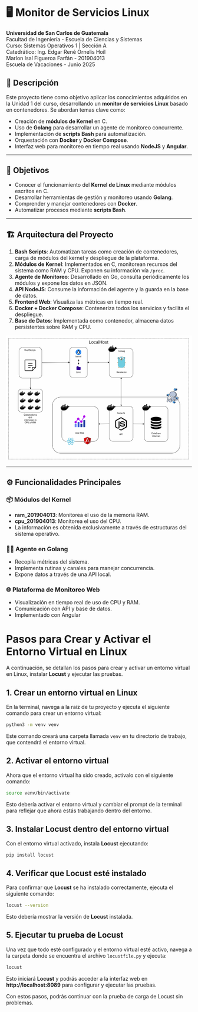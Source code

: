 # 🖥️ Monitor de Servicios Linux

**Universidad de San Carlos de Guatemala**  
Facultad de Ingeniería - Escuela de Ciencias y Sistemas  
Curso: Sistemas Operativos 1 | Sección A  
Catedrático: Ing. Edgar René Ornelis Hoil  
Marlon Isaí Figueroa Farfán - 201904013  
Escuela de Vacaciones - Junio 2025



## 📌 Descripción

Este proyecto tiene como objetivo aplicar los conocimientos adquiridos en la Unidad 1 del curso, desarrollando un **monitor de servicios Linux** basado en contenedores. Se abordan temas clave como:

- Creación de **módulos de Kernel** en C.
- Uso de **Golang** para desarrollar un agente de monitoreo concurrente.
- Implementación de **scripts Bash** para automatización.
- Orquestación con **Docker** y **Docker Compose**.
- Interfaz web para monitoreo en tiempo real usando **NodeJS** y **Angular**.

---

## 🎯 Objetivos

- Conocer el funcionamiento del **Kernel de Linux** mediante módulos escritos en C.
- Desarrollar herramientas de gestión y monitoreo usando **Golang**.
- Comprender y manejar contenedores con **Docker**.
- Automatizar procesos mediante **scripts Bash**.

---

## 🏗️ Arquitectura del Proyecto

1. **Bash Scripts**: Automatizan tareas como creación de contenedores, carga de módulos del kernel y despliegue de la plataforma.
2. **Módulos de Kernel**: Implementados en C, monitorean recursos del sistema como RAM y CPU. Exponen su información vía `/proc`.
3. **Agente de Monitoreo**: Desarrollado en Go, consulta periódicamente los módulos y expone los datos en JSON.
4. **API NodeJS**: Consume la información del agente y la guarda en la base de datos.
5. **Frontend Web**: Visualiza las métricas en tiempo real.
6. **Docker + Docker Compose**: Conteneriza todos los servicios y facilita el despliegue.
7. **Base de Datos**: Implementada como contenedor, almacena datos persistentes sobre RAM y CPU.

![arquitectura](assets/arquitecturaF1.png)

---

## ⚙️ Funcionalidades Principales

### 📦 Módulos del Kernel

- **ram_201904013**: Monitorea el uso de la memoria RAM.
- **cpu_201904013**: Monitorea el uso del CPU.
- La información es obtenida exclusivamente a través de estructuras del sistema operativo.

### 👨‍💻 Agente en Golang

- Recopila métricas del sistema.
- Implementa rutinas y canales para manejar concurrencia.
- Expone datos a través de una API local.

### 🌐 Plataforma de Monitoreo Web

- Visualización en tiempo real de uso de CPU y RAM.
- Comunicación con API y base de datos.
- Implementado con Angular





# Pasos para Crear y Activar el Entorno Virtual en Linux

A continuación, se detallan los pasos para crear y activar un entorno virtual en Linux, instalar **Locust** y ejecutar las pruebas.

## 1. Crear un entorno virtual en Linux

En la terminal, navega a la raíz de tu proyecto y ejecuta el siguiente comando para crear un entorno virtual:

```bash
python3 -m venv venv
```

Este comando creará una carpeta llamada `venv` en tu directorio de trabajo, que contendrá el entorno virtual.

## 2. Activar el entorno virtual

Ahora que el entorno virtual ha sido creado, actívalo con el siguiente comando:

```bash
source venv/bin/activate
```

Esto debería activar el entorno virtual y cambiar el prompt de la terminal para reflejar que ahora estás trabajando dentro del entorno.

## 3. Instalar Locust dentro del entorno virtual

Con el entorno virtual activado, instala **Locust** ejecutando:

```bash
pip install locust
```

## 4. Verificar que Locust esté instalado

Para confirmar que **Locust** se ha instalado correctamente, ejecuta el siguiente comando:

```bash
locust --version
```

Esto debería mostrar la versión de **Locust** instalada.

## 5. Ejecutar tu prueba de Locust

Una vez que todo esté configurado y el entorno virtual esté activo, navega a la carpeta donde se encuentra el archivo `locustfile.py` y ejecuta:

```bash
locust
```

Esto iniciará **Locust** y podrás acceder a la interfaz web en **http://localhost:8089** para configurar y ejecutar las pruebas.

Con estos pasos, podrás continuar con la prueba de carga de Locust sin problemas.
